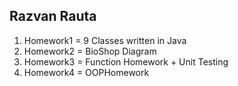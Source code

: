 ## Razvan Rauta

 1. Homework1 = 9 Classes written in Java 
 2. Homework2 = BioShop Diagram
 3. Homework3 = Function Homework + Unit Testing 
 4. Homework4 = OOPHomework

